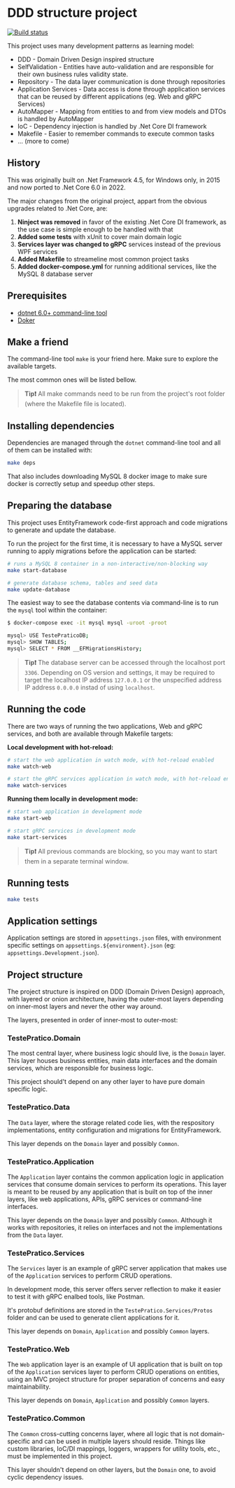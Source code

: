 # DDD structure project

[![Build status](https://ci.appveyor.com/api/projects/status/799cc3qwne3d6el0?svg=true)](https://ci.appveyor.com/project/rcdmk/testepraticoddd)

This project uses many development patterns as learning model:

* DDD - Domain Driven Design inspired structure
* SelfValidation - Entities have auto-validation and are responsible for their own business rules validity state.
* Repository - The data layer communication is done through repositories
* Application Services - Data access is done through application services that can be reused by different applications (eg. Web and gRPC Services)
* AutoMapper - Mapping from entities to and from view models and DTOs is handled by AutoMapper
* IoC - Dependency injection is handled by .Net Core DI framework
* Makefile - Easier to remember commands to execute common tasks
* ... (more to come)

## History

This was originally built on .Net Framework 4.5, for Windows only, in 2015 and now ported to .Net Core 6.0 in 2022.

The major changes from the original project, appart from the obvious upgrades related to .Net Core, are:

1. **Ninject was removed** in favor of the existing .Net Core DI framework, as the use case is simple enough to be handled with that
2. **Added some tests** with xUnit to cover main domain logic
3. **Services layer was changed to gRPC** services instead of the previous WPF services
4. **Added Makefile** to streameline most common project tasks
5. **Added docker-compose.yml** for running additional services, like the MySQL 8 database server

## Prerequisites

* [dotnet 6.0+ command-line tool](https://dotnet.microsoft.com/en-us/download/dotnet/6.0)
* [Doker](https://www.docker.com/)

## Make a friend

The command-line tool `make` is your friend here. Make sure to explore the available targets.

The most common ones will be listed bellow.

> **Tip❗** All make commands need to be run from the project's root folder (where the Makefile file is located).

## Installing dependencies

Dependencies are managed through the `dotnet` command-line tool and all of them can be installed with:

```sh
make deps
```

That also includes downloading MySQL 8 docker image to make sure docker is correctly setup and speedup other steps.

## Preparing the database

This project uses EntityFramework code-first approach and code migrations to generate and update the database.

To run the project for the first time, it is necessary to have a MySQL server running to apply migrations before the application can be started:

```sh
# runs a MySQL 8 container in a non-interactive/non-blocking way
make start-database

# generate database schema, tables and seed data
make update-database
```

The easiest way to see the database contents via command-line is to run the `mysql` tool within the container:

```sh
$ docker-compose exec -it mysql mysql -uroot -proot

mysql> USE TestePraticoDB;
mysql> SHOW TABLES;
mysql> SELECT * FROM __EFMigrationsHistory;
```

> **Tip❗** The database server can be accessed through the localhost port `3306`. Depending on OS version and settings, it may be required to target the localhost IP address `127.0.0.1` or the unspecified address IP address `0.0.0.0` instad of using `localhost`.

## Running the code

There are two ways of running the two applications, Web and gRPC services, and both are available through Makefile targets:

**Local development with hot-reload:**

```sh
# start the web application in watch mode, with hot-reload enabled
make watch-web

# start the gRPC services application in watch mode, with hot-reload enabled
make watch-services
```

**Running them locally in development mode:**

```sh
# start web application in development mode
make start-web

# start gRPC services in development mode
make start-services
```

> **Tip❗** All previous commands are blocking, so you may want to start them in a separate terminal window.

## Running tests

```sh
make tests
```

## Application settings

Application settings are stored in `appsettings.json` files, with environment specific settings on `appsettings.${environment}.json` (eg: `appsettings.Development.json`).

## Project structure

The project structure is inspired on DDD (Domain Driven Design) approach, with layered or onion architecture, having the outer-most layers depending on inner-most layers and never the other way around.

The layers, presented in order of inner-most to outer-most:

### TestePratico.Domain

The most central layer, where business logic should live, is the `Domain` layer. This layer houses business entities, main data interfaces and the domain services, which are responsible for business logic.

This project should't depend on any other layer to have pure domain specific logic.

### TestePratico.Data

The `Data` layer, where the storage related code lies, with the respository implementations, entity configuration and migrations for EntityFramework.

This layer depends on the `Domain` layer and possibly `Common`.

### TestePratico.Application

The `Application` layer contains the common application logic in application services that consume domain services to perform its operations. This layer is meant to be reused by any application that is built on top of the inner layers, like web applications, APIs, gRPC services or command-line interfaces.

This layer depends on the `Domain` layer and possibly `Common`. Although it works with repositories, it relies on interfaces and not the implementations from the `Data` layer.

### TestePratico.Services

The `Services` layer is an example of gRPC server application that makes use of the `Application` services to perform CRUD operations.

In development mode, this server offers server reflection to make it easier to test it with gRPC enalbed tools, like Postman.

It's protobuf definitions are stored in the `TestePratico.Services/Protos` folder and can be used to generate client applications for it.

This layer depends on `Domain`, `Application` and possibly `Common` layers.

### TestePratico.Web

The `Web` application layer is an example of UI application that is built on top of the `Application` services layer to perform CRUD operations on entities, using an MVC project structure for proper separation of concerns and easy maintainability.

This layer depends on `Domain`, `Application` and possibly `Common` layers.

### TestePratico.Common

The `Common` cross-cutting concerns layer, where all logic that is not domain-specific and can be used in multiple layers should reside. Things like custom libraries, IoC/DI mappings, loggers, wrappers for utility tools, etc., must be implemented in this project.

This layer shouldn't depend on other layers, but the `Domain` one, to avoid cyclic dependency issues.
